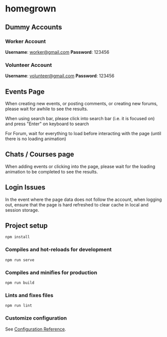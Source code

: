 # homegrown

## Dummy Accounts
### Worker Account
<b>Username</b>: worker@gmail.com
<b>Password</b>: 123456

### Volunteer Account
<b>Username</b>: volunteer@gmail.com
<b>Password</b>: 123456

## Events Page
When creating new events, or posting comments, or creating new forums, please wait for awhile to see the results.

When using search bar, please click into search bar (i.e. it is focused on) and press "Enter" on keyboard to search

For Forum, wait for everything to load before interacting with the page (until there is no loading animation)

## Chats / Courses page
When adding events or clicking into the page, please wait for the loading animation to be completed to 
see the results.

## Login Issues
In the event where the page data does not follow the account, when logging out, ensure that the page is hard refreshed to clear cache in local and session storage.

## Project setup
```
npm install
```

### Compiles and hot-reloads for development
```
npm run serve
```

### Compiles and minifies for production
```
npm run build
```

### Lints and fixes files
```
npm run lint
```

### Customize configuration
See [Configuration Reference](https://cli.vuejs.org/config/).
